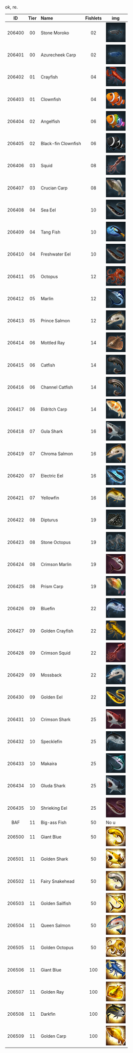 ok, re.

ID   |Tier| Name | Fishlets | img
:---:| :---: | :--- | :---: | ---
206400 | 00 | Stone Moroko | 02 | ![Img didn't load... try refresh](/fish-icons/fish_ricefish01_tex.png?raw=true)
206401 | 00 | Azurecheek Carp | 02 | ![Img didn't load... try refresh](/fish-icons/fish_ricefish02_tex.png?raw=true)
206402 | 01 | Crayfish | 04 | ![Img didn't load... try refresh](/fish-icons/fish_lobster01_tex.png?raw=true)
206403 | 01 | Clownfish | 04 | ![Img didn't load... try refresh](/fish-icons/fish_clownfish01_tex.png?raw=true)
206404 | 02 | Angelfish | 06 | ![Img didn't load... try refresh](/fish-icons/fish_clownfish03_tex.png?raw=true)
206405 | 02 | Black-fin Clownfish | 06 | ![Img didn't load... try refresh](/fish-icons/fish_clownfish04_tex.png?raw=true)
206406 | 03 | Squid | 08 | ![Img didn't load... try refresh](/fish-icons/fish_squid01_tex.png?raw=true)
206407 | 03 | Crucian Carp | 08 | ![Img didn't load... try refresh](/fish-icons/fish_carp01_tex.png?raw=true)
206408 | 04 | Sea Eel | 10 | ![Img didn't load... try refresh](/fish-icons/fish_eel01_tex.png?raw=true)
206409 | 04 | Tang Fish | 10 | ![Img didn't load... try refresh](/fish-icons/fish_clownfish02_tex.png?raw=true)
206410 | 04 | Freshwater Eel | 10 | ![Img didn't load... try refresh](/fish-icons/fish_eel02_tex.png?raw=true)
206411 | 05 | Octopus  | 12 | ![Img didn't load... try refresh](/fish-icons/fish_octopus01_tex.png?raw=true)
206412 | 05 | Marlin | 12 | ![Img didn't load... try refresh](/fish-icons/fish_spearfish01_tex.png?raw=true)
206413 | 05 | Prince Salmon | 12 | ![Img didn't load... try refresh](/fish-icons/fish_salmon01_tex.png?raw=true)
206414 | 06 | Mottled Ray | 14 | ![Img didn't load... try refresh](/fish-icons/fish_ray01_tex.png?raw=true)
206415 | 06 | Catfish | 14 | ![Img didn't load... try refresh](/fish-icons/fish_catfish01_tex.png?raw=true)
206416 | 06 | Channel Catfish | 14 | ![Img didn't load... try refresh](/fish-icons/fish_catfish02_tex.png?raw=true)
206417 | 06 | Eldritch Carp | 14 | ![Img didn't load... try refresh](/fish-icons/fish_carp02_tex.png?raw=true)
206418 | 07 | Gula Shark | 16 | ![Img didn't load... try refresh](/fish-icons/fish_shark01_tex.png?raw=true)
206419 | 07 | Chroma Salmon | 16 | ![Img didn't load... try refresh](/fish-icons/fish_salmon02_tex.png?raw=true)
206420 | 07 | Electric Eel | 16 | ![Img didn't load... try refresh](/fish-icons/fish_eel03_tex.png?raw=true)
206421 | 07 | Yellowfin | 16 | ![Img didn't load... try refresh](/fish-icons/fish_tuna03_tex.png?raw=true)
206422 | 08 | Dipturus | 19 | ![Img didn't load... try refresh](/fish-icons/fish_ray03_tex.png?raw=true)
206423 | 08 | Stone Octopus | 19 | ![Img didn't load... try refresh](/fish-icons/fish_octopus04_blue_tex.png?raw=true)
206424 | 08 | Crimson Marlin | 19 | ![Img didn't load... try refresh](/fish-icons/fish_spearfish04_red_tex.png?raw=true)
206425 | 08 | Prism Carp | 19 | ![Img didn't load... try refresh](/fish-icons/fish_carp03_tex.png?raw=true)
206426 | 09 | Bluefin | 22 | ![Img didn't load... try refresh](/fish-icons/fish_tuna01_tex.png?raw=true)
206427 | 09 | Golden Crayfish | 22 | ![Img didn't load... try refresh](/fish-icons/fish_lobster03_tex.png?raw=true)
206428 | 09 | Crimson Squid | 22 | ![Img didn't load... try refresh](/fish-icons/fish_squid03_tex.png?raw=true)
206429 | 09 | Mossback | 22 | ![Img didn't load... try refresh](/fish-icons/fish_salmon03_tex.png?raw=true)
206430 | 09 | Golden Eel | 22 | ![Img didn't load... try refresh](/fish-icons/fish_eel05_tex.png?raw=true)
206431 | 10 | Crimson Shark | 25 | ![Img didn't load... try refresh](/fish-icons/fish_shark02_tex.png?raw=true)
206432 | 10 | Specklefin | 25 | ![Img didn't load... try refresh](/fish-icons/fish_tuna05_tex.png?raw=true)
206433 | 10 | Makaira | 25 | ![Img didn't load... try refresh](/fish-icons/fish_spearfish03_tex.png?raw=true)
206434 | 10 | Gluda Shark | 25 | ![Img didn't load... try refresh](/fish-icons/fish_shark03_tex.png?raw=true)
206435 | 10 | Shrieking Eel | 25 | ![Img didn't load... try refresh](/fish-icons/fish_eel04_tex.png?raw=true)
BAF    | 11 | Big-ass Fish | 50 | No u
206500 | 11 | Giant Blue | 50 | ![Img didn't load... try refresh](/fish-icons/fish_catfish04_tex.png?raw=true)
206501 | 11 | Golden Shark | 50 | ![Img didn't load... try refresh](/fish-icons/fish_shark04_tex.png?raw=true)
206502 | 11 | Fairy Snakehead | 50 | ![Img didn't load... try refresh](/fish-icons/fish_catfish03_tex.png?raw=true)
206503 | 11 | Golden Sailfish | 50 | ![Img didn't load... try refresh](/fish-icons/fish_spearfish02_tex.png?raw=true)
206504 | 11 | Queen Salmon | 50 | ![Img didn't load... try refresh](/fish-icons/fish_salmon05_tex.png?raw=true)
206505 | 11 | Golden Octopus | 50 | ![Img didn't load... try refresh](/fish-icons/fish_octopus03_tex.png?raw=true)
206506 | 11 | Giant Blue | 100 | ![Img didn't load... try refresh](/fish-icons/fish_lobster02_tex.png?raw=true)
206507 | 11 | Golden Ray | 100 | ![Img didn't load... try refresh](/fish-icons/fish_ray04_tex.png?raw=true)
206508 | 11 | Darkfin | 100 | ![Img didn't load... try refresh](/fish-icons/fish_tuna06_tex.png?raw=true)
206509 | 11 | Golden Carp | 100 | ![Img didn't load... try refresh](/fish-icons/fish_carp05_tex.png?raw=true)
